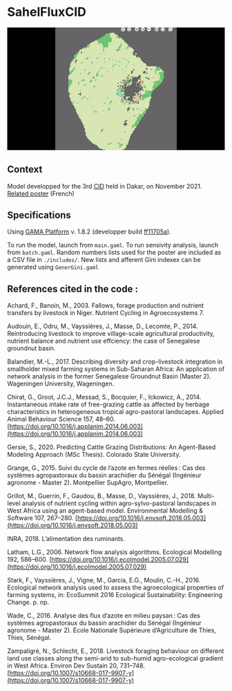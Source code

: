# SahelFluxCID
![ShowcaseGif](./Showcase/modelShowcase.gif)

## Context
Model developped for the 3rd [CID](www.ci-durable.org) held in Dakar, on November 2021.
[Related poster](./Showcase/CID2021-Poster119.pdf) (French)

## Specifications
Using [GAMA Platform](https://gama-platform.org/) v. 1.8.2 (developper build [ff11705a](https://github.com/gama-platform/gama/releases)).

To run the model, launch from `main.gaml`. To run sensivity analysis, launch from `batch.gaml`.
Random numbers lists used for the poster are included as a CSV file in `./includes/`. New lists and afferent Gini indexex can be generated using `GenerGini.gaml`

## References cited in the code :
Achard, F., Banoin, M., 2003. Fallows, forage production and nutrient transfers by livestock in Niger. Nutrient Cycling in Agroecosystems 7.

Audouin, E., Odru, M., Vayssières, J., Masse, D., Lecomte, P., 2014. Reintroducing livestock to improve village-scale agricultural productivity, nutrient balance and nutrient use effciency: the case of Senegalese groundnut basin.

Balandier, M.-L., 2017. Describing diversity and crop-livestock integration in smallholder mixed farming systems in Sub-Saharan Africa: An application of network analysis in the former Senegalese Groundnut Basin (Master 2). Wageningen University, Wageningen.

Chirat, G., Groot, J.C.J., Messad, S., Bocquier, F., Ickowicz, A., 2014. Instantaneous intake rate of free-grazing cattle as affected by herbage characteristics in heterogeneous tropical agro-pastoral landscapes. Applied Animal Behaviour Science 157, 48–60. [https://doi.org/10.1016/j.applanim.2014.06.003](https://doi.org/10.1016/j.applanim.2014.06.003)

Gersie, S., 2020. Predicting Cattle Grazing Distributions: An Agent-Based Modeling Approach (MSc Thesis). Colorado State University.

Grange, G., 2015. Suivi du cycle de l’azote en fermes réelles : Cas des systèmes agropastoraux du bassin arachidier du Sénégal (Ingénieur agronome - Master 2). Montpellier SupAgro, Montpellier.

Grillot, M., Guerrin, F., Gaudou, B., Masse, D., Vayssières, J., 2018. Multi-level analysis of nutrient cycling within agro-sylvo-pastoral landscapes in West Africa using an agent-based model. Environmental Modelling & Software 107, 267–280. [https://doi.org/10.1016/j.envsoft.2018.05.003](https://doi.org/10.1016/j.envsoft.2018.05.003)

INRA, 2018. L’alimentation des ruminants.

Latham, L.G., 2006. Network flow analysis algorithms. Ecological Modelling 192, 586–600. [https://doi.org/10.1016/j.ecolmodel.2005.07.029](https://doi.org/10.1016/j.ecolmodel.2005.07.029)

Stark, F., Vayssières, J., Vigne, M., García, E.G., Moulin, C.-H., 2016. Ecological network analysis used to assess the agroecological properties of farming systems, in: EcoSummit 2016 Ecological Sustainability: Engineering Change. p. np.

Wade, C., 2016. Analyse des flux d’azote en milieu paysan : Cas des systèmes agropastoraux du bassin arachidier du Sénégal (Ingénieur agronome - Master 2). Ecole Nationale Supérieure d’Agriculture de Thies, Thies, Sénégal.

Zampaligré, N., Schlecht, E., 2018. Livestock foraging behaviour on different land use classes along the semi-arid to sub-humid agro-ecological gradient in West Africa. Environ Dev Sustain 20, 731–748. [https://doi.org/10.1007/s10668-017-9907-y](https://doi.org/10.1007/s10668-017-9907-y)

